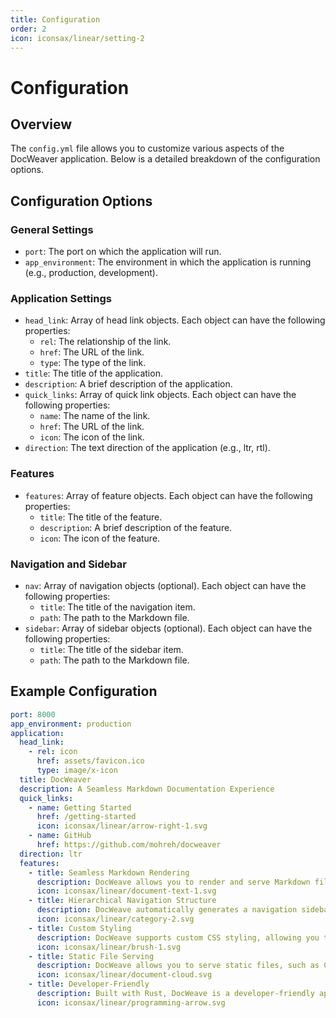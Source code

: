 ```yaml
---
title: Configuration
order: 2
icon: iconsax/linear/setting-2
---
```


# Configuration

## Overview
The `config.yml` file allows you to customize various aspects of the DocWeaver application. Below is a detailed breakdown of the configuration options.

## Configuration Options

### General Settings
- `port`: The port on which the application will run.
- `app_environment`: The environment in which the application is running (e.g., production, development).

### Application Settings
- `head_link`: Array of head link objects. Each object can have the following properties:
  - `rel`: The relationship of the link.
  - `href`: The URL of the link.
  - `type`: The type of the link.
- `title`: The title of the application.
- `description`: A brief description of the application.
- `quick_links`: Array of quick link objects. Each object can have the following properties:
  - `name`: The name of the link.
  - `href`: The URL of the link.
  - `icon`: The icon of the link.
- `direction`: The text direction of the application (e.g., ltr, rtl).

### Features
- `features`: Array of feature objects. Each object can have the following properties:
  - `title`: The title of the feature.
  - `description`: A brief description of the feature.
  - `icon`: The icon of the feature.

### Navigation and Sidebar
- `nav`: Array of navigation objects (optional). Each object can have the following properties:
  - `title`: The title of the navigation item.
  - `path`: The path to the Markdown file.
- `sidebar`: Array of sidebar objects (optional). Each object can have the following properties:
  - `title`: The title of the sidebar item.
  - `path`: The path to the Markdown file.

## Example Configuration
```yaml
port: 8000
app_environment: production
application:
  head_link:
    - rel: icon
      href: assets/favicon.ico
      type: image/x-icon
  title: DocWeaver
  description: A Seamless Markdown Documentation Experience
  quick_links:
    - name: Getting Started
      href: /getting-started
      icon: iconsax/linear/arrow-right-1.svg
    - name: GitHub
      href: https://github.com/mohreh/docweaver
  direction: ltr
  features:
    - title: Seamless Markdown Rendering
      description: DocWeave allows you to render and serve Markdown files on-the-fly, providing an interactive and up-to-date documentation experience. Your content is dynamically converted to HTML, ensuring that any changes to your Markdown files are immediately reflected.
      icon: iconsax/linear/document-text-1.svg
    - title: Hierarchical Navigation Structure
      description: DocWeave automatically generates a navigation sidebar based on the directory structure of your Markdown files. This hierarchical organization makes it easy for users to navigate through different sections and subsections, providing a smooth and intuitive browsing experience.
      icon: iconsax/linear/category-2.svg
    - title: Custom Styling
      description: DocWeave supports custom CSS styling, allowing you to tailor the appearance and branding of your documentation site. You can easily adapt the look and feel to match your project's design or personal preferences.
      icon: iconsax/linear/brush-1.svg
    - title: Static File Serving
      description: DocWeave allows you to serve static files, such as CSS stylesheets, JavaScript files, and images, alongside your Markdown content, providing a complete and self-contained documentation website.
      icon: iconsax/linear/document-cloud.svg
    - title: Developer-Friendly
      description: Built with Rust, DocWeave is a developer-friendly application that takes advantage of Rust's performance, safety, and concurrency features, ensuring a reliable and efficient documentation experience.
      icon: iconsax/linear/programming-arrow.svg

